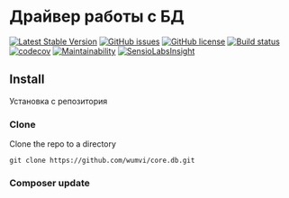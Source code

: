 # Драйвер работы с БД

[![Latest Stable Version](https://poser.pugx.org/wumvi/core.db/v/stable?format=flat-square)](https://packagist.org/packages/wumvi/core.db)
[![GitHub issues](https://img.shields.io/github/issues/wumvi/core.db.svg?style=flat-square)](https://github.com/wumvi/core.db/issues)
[![GitHub license](https://img.shields.io/github/license/wumvi/core.db.svg?style=flat-square)](https://github.com/wumvi/core.db/blob/master/LICENSE)
[![Build status](https://travis-ci.org/wumvi/core.db.svg?branch=master)](https://travis-ci.org/wumvi/core.db)
[![codecov](https://codecov.io/gh/wumvi/core.db/branch/master/graph/badge.svg)](https://codecov.io/gh/wumvi/core.db)
[![Maintainability](https://api.codeclimate.com/v1/badges/882591257784678f4478/maintainability)](https://codeclimate.com/github/wumvi/core.db/)
[![SensioLabsInsight](https://insight.sensiolabs.com/projects/6884a578-392d-4e8a-9639-4dcf92085bf8/mini.png)](https://insight.sensiolabs.com/projects/6884a578-392d-4e8a-9639-4dcf92085bf8)

## Install

Установка с репозитория 

### Clone
Clone the repo to a directory
```
git clone https://github.com/wumvi/core.db.git
```

### Composer update
